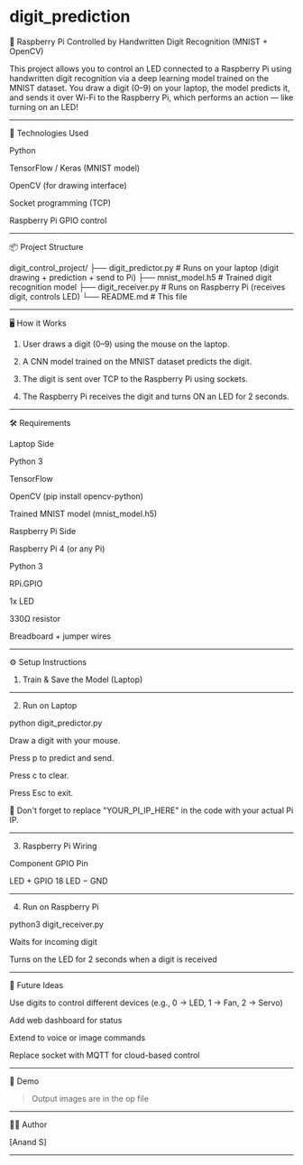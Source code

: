 # digit_prediction
🔢 Raspberry Pi Controlled by Handwritten Digit Recognition (MNIST + OpenCV)

This project allows you to control an LED connected to a Raspberry Pi using handwritten digit recognition via a deep learning model trained on the MNIST dataset.
You draw a digit (0–9) on your laptop, the model predicts it, and sends it over Wi-Fi to the Raspberry Pi, which performs an action — like turning on an LED!


---

🧠 Technologies Used

Python

TensorFlow / Keras (MNIST model)

OpenCV (for drawing interface)

Socket programming (TCP)

Raspberry Pi GPIO control



---

📦 Project Structure

digit_control_project/
├── digit_predictor.py      # Runs on your laptop (digit drawing + prediction + send to Pi)
├── mnist_model.h5          # Trained digit recognition model
├── digit_receiver.py       # Runs on Raspberry Pi (receives digit, controls LED)
└── README.md               # This file


---

🖥 How it Works

1. User draws a digit (0–9) using the mouse on the laptop.


2. A CNN model trained on the MNIST dataset predicts the digit.


3. The digit is sent over TCP to the Raspberry Pi using sockets.


4. The Raspberry Pi receives the digit and turns ON an LED for 2 seconds.




---

🛠 Requirements

Laptop Side

Python 3

TensorFlow

OpenCV (pip install opencv-python)

Trained MNIST model (mnist_model.h5)


Raspberry Pi Side

Raspberry Pi 4 (or any Pi)

Python 3

RPi.GPIO

1x LED

330Ω resistor

Breadboard + jumper wires



---

⚙ Setup Instructions

1. Train & Save the Model (Laptop)



---

2. Run on Laptop

python digit_predictor.py

Draw a digit with your mouse.

Press p to predict and send.

Press c to clear.

Press Esc to exit.


🧠 Don't forget to replace "YOUR_PI_IP_HERE" in the code with your actual Pi IP.


---

3. Raspberry Pi Wiring

Component	GPIO Pin

LED +	GPIO 18
LED −	GND



---

4. Run on Raspberry Pi

python3 digit_receiver.py

Waits for incoming digit

Turns on the LED for 2 seconds when a digit is received



---

🚀 Future Ideas

Use digits to control different devices (e.g., 0 → LED, 1 → Fan, 2 → Servo)

Add web dashboard for status

Extend to voice or image commands

Replace socket with MQTT for cloud-based control



---

📸 Demo

> Output images are in the op file





---

🧑‍💻 Author

[Anand S]



---

